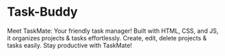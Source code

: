 # Task-Buddy
Meet TaskMate: Your friendly task manager! Built with HTML, CSS, and JS, it organizes projects &amp; tasks effortlessly. Create, edit, delete projects &amp; tasks easily. Stay productive with TaskMate!

